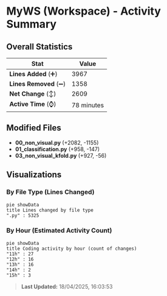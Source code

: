 # MyWS (Workspace) - Activity Summary 

## Overall Statistics

| Stat                   | Value                                                             |
| ---------------------- | ----------------------------------------------------------------- |
| **Lines Added** (➕)   | 3967                                          |
| **Lines Removed** (➖) | 1358                                        |
| **Net Change** (↕)    | 2609                |
| **Active Time** (⌚)   | 78 minutes |


## Modified Files
- **00_non_visual.py** (+2082, -1155)
- **01_classification.py** (+958, -147)
- **03_non_visual_kfold.py** (+927, -56)

## Visualizations

### By File Type (Lines Changed)

```mermaid
pie showData
title Lines changed by file type
".py" : 5325
```

### By Hour (Estimated Activity Count)

```mermaid
pie showData
title Coding activity by hour (count of changes)
"11h" : 27
"12h" : 16
"13h" : 16
"14h" : 2
"15h" : 3
```


> **Last Updated:** 18/04/2025, 16:03:53